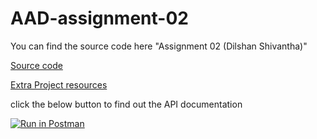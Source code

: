 # AAD-assignment-02
You can find the source code here "Assignment 02 (Dilshan Shivantha)"

[Source code](https://github.com/Shivantha56/AAD-assignment-02/tree/main/Assignment%2002%20(Dilshan%20Shivantha))

[Extra Project resources](https://github.com/Shivantha56/AAD-assignment-02/tree/main/Resources)

click the below button to find out the API documentation


[![Run in Postman](https://run.pstmn.io/button.svg)](https://app.getpostman.com/run-collection/28171920-596fdb63-a485-435d-bd3a-15d05f26de67?action=collection%2Ffork&source=rip_markdown&collection-url=entityId%3D28171920-596fdb63-a485-435d-bd3a-15d05f26de67%26entityType%3Dcollection%26workspaceId%3D7cb2ef9d-9e24-46d9-9664-c75127bdac06)
